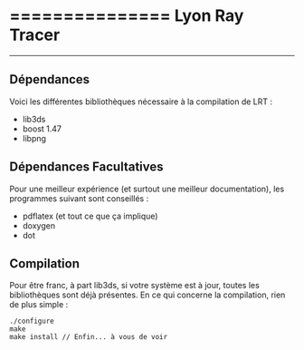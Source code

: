 ===============
Lyon Ray Tracer
===============

-----------
Dépendances
-----------
Voici les différentes bibliothèques nécessaire à la compilation de LRT :

- lib3ds
- boost 1.47
- libpng

Dépendances Facultatives
------------------------
Pour une meilleur expérience (et surtout une meilleur documentation), les
programmes suivant sont conseillés :

- pdflatex (et tout ce que ça implique)
- doxygen
- dot

Compilation
-----------
Pour être franc, à part lib3ds, si votre système est à jour, toutes les
bibliothèques sont déjà présentes. En ce qui concerne la compilation, rien de
plus simple :

    ./configure
    make
    make install // Enfin... à vous de voir
